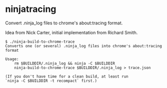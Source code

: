 ninjatracing
============

Convert .ninja_log files to chrome's about:tracing format.

Idea from Nick Carter, initial implementation from Richard Smith.

    $ ./ninja-build-to-chrome-trace 
    Converts one (or several) .ninja_log files into chrome's about:tracing format

    Usage:
        rm $BUILDDIR/.ninja_log && ninja -C $BUILDDIR
        ninja-build-to-chrome-trace $BUILDDIR/.ninja_log > trace.json

    (If you don't have time for a clean build, at least run
    `ninja -C $BUILDDIR -t recompact` first.)
